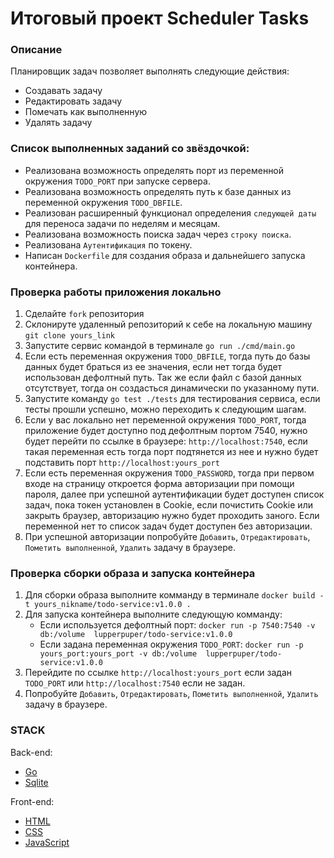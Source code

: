 # Итоговый проект Scheduler Tasks

### Описание
Планировщик задач позволяет выполнять следующие действия:
- Создавать задачу
- Редактировать задачу
- Помечать как выполненную
- Удалять задачу

### Список выполненных заданий со звёздочкой:
- Реализована возможность определять порт из переменной окружения `TODO_PORT` при запуске сервера.
- Реализована возможность определять путь к базе данных из переменной окружения `TODO_DBFILE`.
- Реализован расширенный функционал определения `следующей даты` для переноса задачи по неделям и месяцам.
- Реализована возможность поиска задач через `строку поиска`.
- Реализована `Аутентификация` по токену.
- Написан `Dockerfile` для создания образа и дальнейшего запуска контейнера.

### Проверка работы приложения локально
1. Сделайте `fork` репозитория
2. Склонируте удаленный репозиторий к себе на локальную машину `git clone yours_link`
3. Запустите сервис командой в терминале `go run ./cmd/main.go`
4. Если есть переменная окружения `TODO_DBFILE`, тогда путь до базы данных будет браться из ее значения, если нет тогда будет использован дефолтный путь. Так же если файл с базой данных отсутствует, тогда он создасться динамически по указанному пути.
5. Запустите команду `go test ./tests` для тестирования сервиса, если тесты прошли успешно, можно переходить к следующим шагам.
6. Если у вас локально нет переменной окружения `TODO_PORT`, тогда приложение будет доступно под дефолтным портом 7540, нужно будет перейти по ссылке в браузере: `http://localhost:7540`, если такая переменная есть тогда порт подтянется из нее и нужно будет подставить порт `http://localhost:yours_port`
7. Если есть переменная окружения `TODO_PASSWORD`, тогда при первом входе на страницу откроется форма авторизации при помощи пароля, далее при успешной аутентификации будет доступен список задач, пока токен установлен в Cookie, если почистить Cookie или закрыть браузер, авторизацию нужно будет проходить заного. Если переменной нет то список задач будет доступен без авторизации.
8. При успешной авторизации попробуйте `Добавить`, `Отредактировать`, `Пометить выполненной`, `Удалить` задачу в браузере.

### Проверка сборки образа и запуска контейнера
1. Для сборки образа выполните комманду в терминале `docker build -t yours_nikname/todo-service:v1.0.0 .`
2. Для запуска контейнера выполните следующую комманду:
    - Если используется дефолтный порт: `docker run -p 7540:7540 -v db:/volume  lupperpuper/todo-service:v1.0.0`
    - Если задана переменная окружения `TODO_PORT`: `docker run -p yours_port:yours_port -v db:/volume  lupperpuper/todo-service:v1.0.0`
3. Перейдите по ссылке `http://localhost:yours_port` если задан `TODO_PORT` или `http://localhost:7540` если не задан.
4. Попробуйте `Добавить`, `Отредактировать`, `Пометить выполненной`, `Удалить` задачу в браузере.

### STACK

Back-end:

- [Go](https://go.dev/)
- [Sqlite](https://sqlite.org/)

Front-end:
- [HTML](https://developer.mozilla.org/ru/docs/Learn_web_development/Getting_started/Your_first_website/Creating_the_content)
- [CSS](https://developer.mozilla.org/ru/docs/Web/CSS)
- [JavaScript](https://developer.mozilla.org/ru/docs/Web/JavaScript)
